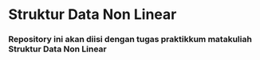 # Struktur Data Non Linear
### Repository ini akan diisi dengan tugas praktikkum matakuliah Struktur Data Non Linear